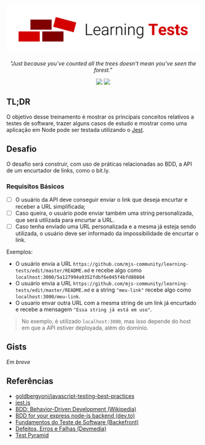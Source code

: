 <p align="center">
  <img
    src="https://raw.githubusercontent.com/mjs-community/learning-tests/master/docs/logo.png"
    alt="learning tests"
    width="600px"
  />
</p>

<em> <p align="center"> "Just because you’ve counted all the trees doesn’t mean you’ve seen the forest." </p> </em>

<p align=center>
  <img src="https://img.shields.io/badge/revisão-1-red" />
  <img src="https://img.shields.io/badge/exemplos-WIP-red" />
</p>

## TL;DR
O objetivo desse treinamento é mostrar os principais conceitos relativos a testes de software, trazer alguns casos de estudo e mostrar como uma aplicação em Node pode ser testada utilizando o [Jest](https://jestjs.io/).

## Desafio
O desafio será construir, com uso de práticas relacionadas ao BDD, a API de um encurtador de links, como o bit.ly.

### Requisitos Básicos
- [ ] O usuário da API deve conseguir enviar o link que deseja encurtar e receber a URL simplificada;
- [ ] Caso queira, o usuário pode enviar também uma string personalizada, que será utilizada para encurtar a URL.
- [ ] Caso tenha enviado uma URL personalizada e a mesma já esteja sendo utilizada, o usuário deve ser informado da impossibilidade de encurtar o link.

Exemplos: 
- O usuário envia a URL `https://github.com/mjs-community/learning-tests/edit/master/README.md` e recebe algo como `localhost:3000/5a127994a9352fdbf6e045f4bfd80884`
- O usuário envia a URL `https://github.com/mjs-community/learning-tests/edit/master/README.md` e a string `"meu-link"` recebe algo como `localhost:3000/meu-link`.
- O usuario envar outra URL com a mesma string de um link já encurtado e recebe a mensagem `"Essa string já está em uso"`.

> No exemplo, é utilizado `localhost:3000`, mas isso depende do host em que a API estiver deployada, além do domínio.

## Gists
<em> Em breve </em>

## Referências
- [goldbergyoni/javascript-testing-best-practices](https://github.com/goldbergyoni/javascript-testing-best-practices/)
- [jest.js](https://jestjs.io/)
- [BDD: Behavior-Driven Development (Wikipedia) ](https://pt.wikipedia.org/wiki/Behavior_Driven_Development)
- [BDD for your express node-js backend (dev.to)](https://dev.to/teodeleanu/automated-tests-bdd-for-your-express-node-js-backend-4b0d)
- [Fundamentos do Teste de Software (Backefront)](https://backefront.com.br/fundamentos-teste-software/)
- [Defeitos, Erros e Falhas (Devmedia)](https://www.devmedia.com.br/testes-de-software-entendendo-defeitos-erros-e-falhas/22280)
- [Test Pyramid](https://medium.com/@timothy.cochran/test-pyramid-the-key-to-good-automated-test-strategy-9f3d7e3c02d5)
